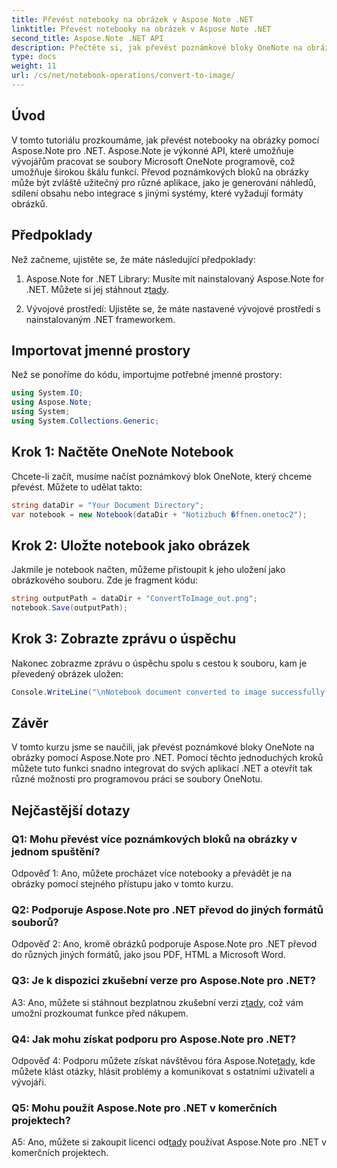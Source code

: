 ```yaml
---
title: Převést notebooky na obrázek v Aspose Note .NET
linktitle: Převést notebooky na obrázek v Aspose Note .NET
second_title: Aspose.Note .NET API
description: Přečtěte si, jak převést poznámkové bloky OneNote na obrázky pomocí Aspose.Note pro .NET. Postupujte podle tohoto podrobného průvodce pro bezproblémovou integraci.
type: docs
weight: 11
url: /cs/net/notebook-operations/convert-to-image/
---
```

## Úvod

V tomto tutoriálu prozkoumáme, jak převést notebooky na obrázky pomocí Aspose.Note pro .NET. Aspose.Note je výkonné API, které umožňuje vývojářům pracovat se soubory Microsoft OneNote programově, což umožňuje širokou škálu funkcí. Převod poznámkových bloků na obrázky může být zvláště užitečný pro různé aplikace, jako je generování náhledů, sdílení obsahu nebo integrace s jinými systémy, které vyžadují formáty obrázků.

## Předpoklady

Než začneme, ujistěte se, že máte následující předpoklady:

1.  Aspose.Note for .NET Library: Musíte mít nainstalovaný Aspose.Note for .NET. Můžete si jej stáhnout z[tady](https://releases.aspose.com/note/net/).

2. Vývojové prostředí: Ujistěte se, že máte nastavené vývojové prostředí s nainstalovaným .NET frameworkem.

## Importovat jmenné prostory

Než se ponoříme do kódu, importujme potřebné jmenné prostory:

```csharp
using System.IO;
using Aspose.Note;
using System;
using System.Collections.Generic;
```

## Krok 1: Načtěte OneNote Notebook

Chcete-li začít, musíme načíst poznámkový blok OneNote, který chceme převést. Můžete to udělat takto:

```csharp
string dataDir = "Your Document Directory";
var notebook = new Notebook(dataDir + "Notizbuch �ffnen.onetoc2");
```

## Krok 2: Uložte notebook jako obrázek

Jakmile je notebook načten, můžeme přistoupit k jeho uložení jako obrázkového souboru. Zde je fragment kódu:

```csharp
string outputPath = dataDir + "ConvertToImage_out.png";
notebook.Save(outputPath);
```

## Krok 3: Zobrazte zprávu o úspěchu

Nakonec zobrazme zprávu o úspěchu spolu s cestou k souboru, kam je převedený obrázek uložen:

```csharp
Console.WriteLine("\nNotebook document converted to image successfully.\nFile saved at " + outputPath);
```

## Závěr

V tomto kurzu jsme se naučili, jak převést poznámkové bloky OneNote na obrázky pomocí Aspose.Note pro .NET. Pomocí těchto jednoduchých kroků můžete tuto funkci snadno integrovat do svých aplikací .NET a otevřít tak různé možnosti pro programovou práci se soubory OneNotu.

## Nejčastější dotazy

### Q1: Mohu převést více poznámkových bloků na obrázky v jednom spuštění?

Odpověď 1: Ano, můžete procházet více notebooky a převádět je na obrázky pomocí stejného přístupu jako v tomto kurzu.

### Q2: Podporuje Aspose.Note pro .NET převod do jiných formátů souborů?

Odpověď 2: Ano, kromě obrázků podporuje Aspose.Note pro .NET převod do různých jiných formátů, jako jsou PDF, HTML a Microsoft Word.

### Q3: Je k dispozici zkušební verze pro Aspose.Note pro .NET?

 A3: Ano, můžete si stáhnout bezplatnou zkušební verzi z[tady](https://releases.aspose.com/), což vám umožní prozkoumat funkce před nákupem.

### Q4: Jak mohu získat podporu pro Aspose.Note pro .NET?

 Odpověď 4: Podporu můžete získat návštěvou fóra Aspose.Note[tady](https://forum.aspose.com/c/note/28), kde můžete klást otázky, hlásit problémy a komunikovat s ostatními uživateli a vývojáři.

### Q5: Mohu použít Aspose.Note pro .NET v komerčních projektech?

 A5: Ano, můžete si zakoupit licenci od[tady](https://purchase.aspose.com/buy) používat Aspose.Note pro .NET v komerčních projektech.